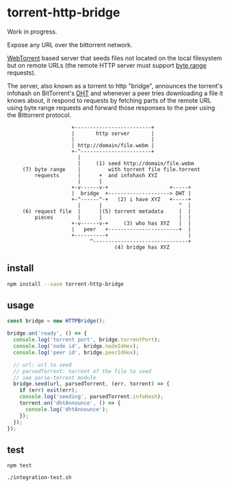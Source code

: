 # torrent-http-bridge

Work in progress.

Expose any URL over the bittorrent network.

[WebTorrent](https://github.com/feross/webtorrent) based server that
seeds files not located on the local filesystem but on remote URLs (the
remote HTTP server must support [byte
range](https://en.wikipedia.org/wiki/Byte_serving) requests).

The server, also known as a torrent to http "bridge", announces the
torrent's infohash on BitTorrent's
[DHT](https://en.wikipedia.org/wiki/Mainline_DHT) and whenever a peer
tries downloading a file it knows about, it respond to requests by
fetching parts of the remote URL using byte range requests and forward
those responses to the peer using the Bittorrent protocol.


```
                     +-------------------------+
                     |       http server       |
                     |                         |
                     | http://domain/file.webm |
                     +-^-----------------------+
                       |
                       |     (1) seed http://domain/file.webm
     (7) byte range    |         with torrent file file.torrent
         requests      |      +  and infohash XYZ
                       |      |
                     +-v------v-+                    +-----+
                     |  bridge  +--------------------> DHT |
                     +-^------^-+   (2) i have XYZ   +-----+
                       |      |                         ^  |
     (6) request file  |      |(5) torrent metadata     |  |
         pieces        |      |                         |  |
                     +-v------v-+     (3) who has XYZ   |  |
                     |   peer   +-----------------------+  |
                     +----------+                          |
                           ^-------------------------------+
                                   (4) bridge has XYZ
```

## install

```bash
npm install --save torrent-http-bridge
```

## usage

```js
const bridge = new HTTPBridge();

bridge.on('ready', () => {
  console.log('torrent port', bridge.torrentPort);
  console.log('node id', bridge.nodeIdHex);
  console.log('peer id', bridge.peerIdHex);

  // url: url to seed
  // parsedTorrent: torrent of the file to seed
  // see parse-torrent module
  bridge.seed(url, parsedTorrent, (err, torrent) => {
    if (err) exit(err);
    console.log('seeding', parsedTorrent.infoHash);
    torrent.on('dhtAnnounce', () => {
      console.log('dhtAnnounce');
    });
  });
});
```

## test

```
npm test
```

```
./integration-test.sh
```
